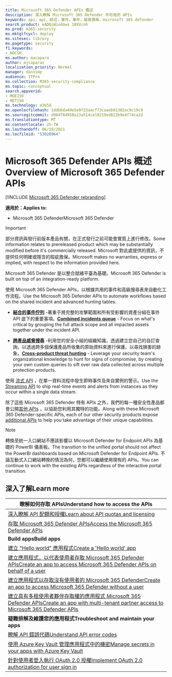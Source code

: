 ```yaml
---
title: Microsoft 365 Defender APIs 概述
description: 深入瞭解 Microsoft 365 Defender 中可用的 APIs
keywords: api，api，綜述，事件，事件，威脅搜尋，microsoft 365 defender
search.product: eADQiWindows 10XVcnh
ms.prod: m365-security
ms.mktglfcycl: deploy
ms.sitesec: library
ms.pagetype: security
f1.keywords:
- NOCSH
ms.author: macapara
author: mjcaparas
localization_priority: Normal
manager: dansimp
audience: ITPro
ms.collection: M365-security-compliance
ms.topic: conceptual
search.appverid:
- MOE150
- MET150
ms.technology: m365d
ms.openlocfilehash: 1ddb6da49e5e9f23aacf73caaeb91302ac9c19c9
ms.sourcegitcommit: d904f04958a13a514ce10219ed822b9e4f74ca2d
ms.translationtype: MT
ms.contentlocale: zh-TW
ms.lasthandoff: 06/19/2021
ms.locfileid: "53028964"
---
```

# <a name="overview-of-microsoft-365-defender-apis"></a><span data-ttu-id="ec805-104">Microsoft 365 Defender APIs 概述</span><span class="sxs-lookup"><span data-stu-id="ec805-104">Overview of Microsoft 365 Defender APIs</span></span>

[!INCLUDE [Microsoft 365 Defender rebranding](../includes/microsoft-defender.md)]

<span data-ttu-id="ec805-105">**適用於：**</span><span class="sxs-lookup"><span data-stu-id="ec805-105">**Applies to:**</span></span>

- <span data-ttu-id="ec805-106">Microsoft 365 Defender</span><span class="sxs-lookup"><span data-stu-id="ec805-106">Microsoft 365 Defender</span></span>

> [!IMPORTANT]
> <span data-ttu-id="ec805-107">部分資訊與發行前版本產品有關，在正式發行之前可能會實質上進行修改。</span><span class="sxs-lookup"><span data-stu-id="ec805-107">Some information relates to prereleased product which may be substantially modified before it's commercially released.</span></span> <span data-ttu-id="ec805-108">Microsoft 對此處提供的資訊，不提供任何明確或隱含的瑕疵擔保。</span><span class="sxs-lookup"><span data-stu-id="ec805-108">Microsoft makes no warranties, express or implied, with respect to the information provided here.</span></span>

<span data-ttu-id="ec805-109">Microsoft 365 Defender 是以整合就緒平臺為基礎。</span><span class="sxs-lookup"><span data-stu-id="ec805-109">Microsoft 365 Defender is built on top of an integration-ready platform.</span></span>

<span data-ttu-id="ec805-110">使用 Microsoft 365 Defender APIs，以根據共用的事件和高級搜尋表來自動化工作流程。</span><span class="sxs-lookup"><span data-stu-id="ec805-110">Use the Microsoft 365 Defender APIs to automate workflows based on the shared incident and advanced hunting tables.</span></span>

- <span data-ttu-id="ec805-111">**[結合的事件佇列](api-incident.md)** -著重于將完整的攻擊範圍和所有受影響的資產分組在事件 API 底下的重要事項。</span><span class="sxs-lookup"><span data-stu-id="ec805-111">**[Combined incidents queue](api-incident.md)** - Focus on what's critical by grouping the full attack scope and all impacted assets together under the incident API.</span></span>

- <span data-ttu-id="ec805-112">**[跨產品威脅搜尋](api-advanced-hunting.md)** -利用您的安全小組的組織知識，透過建立您自己的自訂查詢，以透過跨多個保護產品所收集的原始資料來進行保護，以尋找損害的跡象。</span><span class="sxs-lookup"><span data-stu-id="ec805-112">**[Cross-product threat hunting](api-advanced-hunting.md)** - Leverage your security team's organizational knowledge to hunt for signs of compromise, by creating your own custom queries to sift over raw data collected across multiple protection products.</span></span>

<span data-ttu-id="ec805-113">使用 [流式 API](../defender-endpoint/raw-data-export.md) ，在單一資料流程中發生即時事件及來自實例的警示。</span><span class="sxs-lookup"><span data-stu-id="ec805-113">Use the [Streaming API](../defender-endpoint/raw-data-export.md) to ship real-time events and alerts from instances as they occur within a single data stream.</span></span>


<span data-ttu-id="ec805-114">除了這些 Microsoft 365 Defender 特有 APIs 之外，我們的每一種安全性產品都會公開[其他 APIs](api-articles.md) ，以協助您利用其獨特的功能。</span><span class="sxs-lookup"><span data-stu-id="ec805-114">Along with these Microsoft 365 Defender-specific APIs, each of our other security products expose [additional APIs](api-articles.md) to help you take advantage of their unique capabilities.</span></span>


> [!NOTE]
> <span data-ttu-id="ec805-115">轉換至統一入口網站不應該影響以 Microsoft Defender for Endpoint APIs 為基礎的 PowerBi 儀表板。</span><span class="sxs-lookup"><span data-stu-id="ec805-115">The transition to the unified portal should not affect the PowerBi dashboards based on Microsoft Defender for Endpoint APIs.</span></span> <span data-ttu-id="ec805-116">不論互動式入口網站轉換的情況為何，您都可以繼續使用現有的 APIs。</span><span class="sxs-lookup"><span data-stu-id="ec805-116">You can continue to work with the existing APIs regardless of the interactive portal transition.</span></span>


## <a name="learn-more"></a><span data-ttu-id="ec805-117">深入了解</span><span class="sxs-lookup"><span data-stu-id="ec805-117">Learn more</span></span>

| <span data-ttu-id="ec805-118">**瞭解如何存取 APIs**</span><span class="sxs-lookup"><span data-stu-id="ec805-118">**Understand how to access the APIs**</span></span> |
|-|
| [<span data-ttu-id="ec805-119">深入瞭解 API 配額和授權</span><span class="sxs-lookup"><span data-stu-id="ec805-119">Learn about API quotas and licensing</span></span>](api-terms.md) |
| [<span data-ttu-id="ec805-120">存取 Microsoft 365 Defender APIs</span><span class="sxs-lookup"><span data-stu-id="ec805-120">Access the Microsoft 365 Defender APIs</span></span>](api-access.md) |
| <span data-ttu-id="ec805-121">**Build apps**</span><span class="sxs-lookup"><span data-stu-id="ec805-121">**Build apps**</span></span> |
| [<span data-ttu-id="ec805-122">建立 "Hello world" 應用程式</span><span class="sxs-lookup"><span data-stu-id="ec805-122">Create a 'Hello world' app</span></span>](api-hello-world.md) |
| [<span data-ttu-id="ec805-123">建立應用程式，以代表使用者存取 Microsoft 365 Defender APIs</span><span class="sxs-lookup"><span data-stu-id="ec805-123">Create an app to access Microsoft 365 Defender APIs on behalf of a user</span></span>](api-create-app-user-context.md) |
| [<span data-ttu-id="ec805-124">建立應用程式以存取沒有使用者的 Microsoft 365 Defender</span><span class="sxs-lookup"><span data-stu-id="ec805-124">Create an app to access Microsoft 365 Defender without a user</span></span>](api-create-app-web.md) |
| [<span data-ttu-id="ec805-125">建立具有多租使用者夥伴存取權的應用程式 Microsoft 365 Defender APIs</span><span class="sxs-lookup"><span data-stu-id="ec805-125">Create an app with multi-tenant partner access to Microsoft 365 Defender APIs</span></span>](api-partner-access.md) |
| <span data-ttu-id="ec805-126">**疑難排解及維護您的應用程式**</span><span class="sxs-lookup"><span data-stu-id="ec805-126">**Troubleshoot and maintain your apps**</span></span> |
| [<span data-ttu-id="ec805-127">瞭解 API 錯誤代碼</span><span class="sxs-lookup"><span data-stu-id="ec805-127">Understand API error codes</span></span>](api-error-codes.md) |
| [<span data-ttu-id="ec805-128">使用 Azure Key Vault 管理應用程式中的機密</span><span class="sxs-lookup"><span data-stu-id="ec805-128">Manage secrets in your apps with Azure Key Vault</span></span>](/learn/modules/manage-secrets-with-azure-key-vault/) |
| [<span data-ttu-id="ec805-129">針對使用者登入執行 OAuth 2.0 授權</span><span class="sxs-lookup"><span data-stu-id="ec805-129">Implement OAuth 2.0 authorization for user sign in</span></span>](/azure/active-directory/develop/active-directory-v2-protocols-oauth-code) |